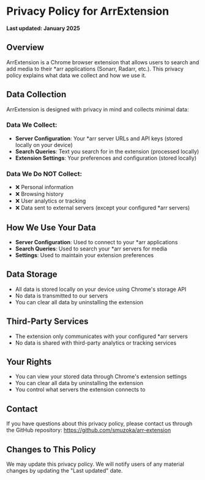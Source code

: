 # Privacy Policy for ArrExtension

**Last updated: January 2025**

## Overview
ArrExtension is a Chrome browser extension that allows users to search and add media to their *arr applications (Sonarr, Radarr, etc.). This privacy policy explains what data we collect and how we use it.

## Data Collection
ArrExtension is designed with privacy in mind and collects minimal data:

### Data We Collect:
- **Server Configuration**: Your *arr server URLs and API keys (stored locally on your device)
- **Search Queries**: Text you search for in the extension (processed locally)
- **Extension Settings**: Your preferences and configuration (stored locally)

### Data We Do NOT Collect:
- ❌ Personal information
- ❌ Browsing history
- ❌ User analytics or tracking
- ❌ Data sent to external servers (except your configured *arr servers)

## How We Use Your Data
- **Server Configuration**: Used to connect to your *arr applications
- **Search Queries**: Used to search your *arr servers for media
- **Settings**: Used to maintain your extension preferences

## Data Storage
- All data is stored locally on your device using Chrome's storage API
- No data is transmitted to our servers
- You can clear all data by uninstalling the extension

## Third-Party Services
- The extension only communicates with your configured *arr servers
- No data is shared with third-party analytics or tracking services

## Your Rights
- You can view your stored data through Chrome's extension settings
- You can clear all data by uninstalling the extension
- You control what servers the extension connects to

## Contact
If you have questions about this privacy policy, please contact us through the GitHub repository: https://github.com/smuzoka/arr-extension

## Changes to This Policy
We may update this privacy policy. We will notify users of any material changes by updating the "Last updated" date.
